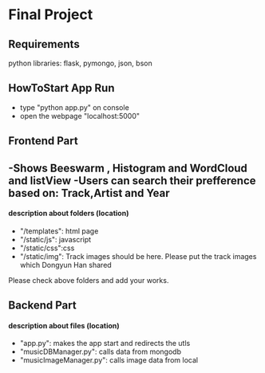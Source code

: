 # Final Project

## Requirements

python libraries: flask, pymongo, json, bson

## HowToStart App Run

- type "python app.py" on console
- open the webpage "localhost:5000"

## Frontend Part
-Shows Beeswarm , Histogram and WordCloud and listView
-Users can search their prefference based on: Track,Artist and Year
-
#### description about folders (location)
- "/templates": html page
- "/static/js": javascript
- "/static/css":css
- "/static/img": Track images should be here. Please put the track images which Dongyun Han shared

Please check above folders and add your works.

## Backend Part

#### description about files (location)
- "app.py": makes the app start and redirects the utls
- "musicDBManager.py": calls data from mongodb
- "musicImageManager.py": calls image data from local
